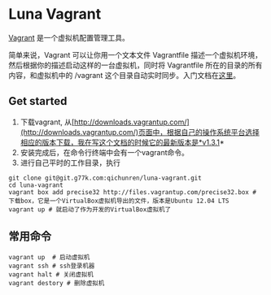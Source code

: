 # Luna Vagrant

[Vagrant](http://www.vagrantup.com/) 是一个虚拟机配置管理工具。

简单来说，Vagrant 可以让你用一个文本文件 Vagrantfile 描述一个虚拟机环境，然后根据你的描述启动这样的一台虚拟机，同时将 Vagrantfile 所在的目录的所有内容，和虚拟机中的 /vagrant 这个目录自动实时同步。入门文档在[这里](http://docs.vagrantup.com/v2/getting-started/index.html)。

## Get started

1. 下载vagrant, 从[http://downloads.vagrantup.com/](http://downloads.vagrantup.com/)页面中，根据自己的操作系统平台选择相应的版本下载，我在写这个文档的时候它的最新版本是*v1.3.1*
2. 安装完成后，在命令行终端中会有一个vagrant命令。
3. 进行自己平时的工作目录，执行

```
git clone git@git.g77k.com:qichunren/luna-vagrant.git
cd luna-vagrant
vagrant box add precise32 http://files.vagrantup.com/precise32.box # 下载box，它是一个VirtualBox虚拟机导出的文件，版本是Ubuntu 12.04 LTS
vagrant up # 就启动了作为开发的VirtualBox虚拟机了
```

## 常用命令

```
vagrant up  # 启动虚拟机
vagrant ssh # ssh登录机器
vagrant halt # 关闭虚拟机
vagrant destory # 删除虚拟机
```

      
      
            
      